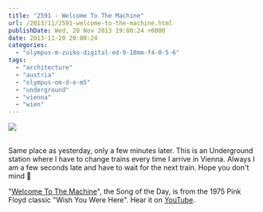 ```yaml
---
title: "2591 - Welcome To The Machine"
url: /2013/11/2591-welcome-to-the-machine.html
publishDate: Wed, 20 Nov 2013 19:00:24 +0000
date: 2013-11-20 20:00:24
categories: 
  - "olympus-m-zuiko-digital-ed-9-18mm-f4-0-5-6"
tags: 
  - "architecture"
  - "austria"
  - "olympus-om-d-e-m5"
  - "underground"
  - "vienna"
  - "wien"
---
```

<div class="container">
<div class="center"><a target="_blank" href="https://d25zfm9zpd7gm5.cloudfront.net/1200x1200/2013/20131117_005839_lr.jpg"><img src="https://d25zfm9zpd7gm5.cloudfront.net/0600x0600/2013/20131117_005839_lr.jpg" /></a></div>
</div>
<br />

Same place as yesterday, only a few minutes later. This is an Underground station where I have to change trains every time I arrive in Vienna. Always I am a few seconds late and have to wait for the next train. Hope you don't mind 🙂

 "<a href="http://www.lyricsmode.com/lyrics/p/pink_floyd/welcome_to_the_machine.html" target="_blank">Welcome To The Machine</a>", the Song of the Day, is from the 1975 Pink Floyd classic "Wish You Were Here". Hear it on <a href="http://www.youtube.com/watch?v=lt-udg9zQSE" target="_blank">YouTube</a>.
